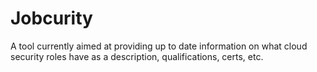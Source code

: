 
# Jobcurity

A tool currently aimed at providing up to date information on what cloud security roles have as a description, qualifications, certs, etc.
